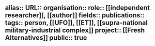 alias::
URL::
organisation::
role:: [[independent researcher]], [[author]] 
fields:: 
publications:: 
tags:: person, [[UFO]], [[ET]], [[supra-national military-industrial complex]] 
project:: [[Fresh Alternatives]] 
public:: true
-